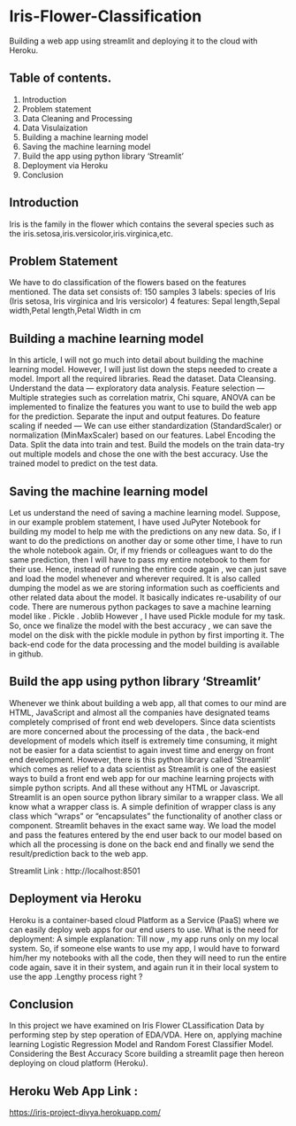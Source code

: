 # Iris-Flower-Classification
Building a web app using streamlit and deploying it to the cloud with Heroku.

## Table of contents.
1. Introduction
2. Problem statement
3. Data Cleaning and Processing
4. Data Visulaization
5. Building a machine learning model
6. Saving the machine learning model
7. Build the app using python library ‘Streamlit’
8. Deployment via Heroku
9. Conclusion


## Introduction
Iris is the family in the flower which contains the several species such as the iris.setosa,iris.versicolor,iris.virginica,etc.

## Problem Statement 
We have to do classification of the flowers based on the features mentioned.
The data set consists of:
150 samples
3 labels: species of Iris (Iris setosa, Iris virginica and Iris versicolor)
4 features: Sepal length,Sepal width,Petal length,Petal Width in cm

## Building a machine learning model
In this article, I will not go much into detail about building the machine learning model. However, I will just list down the steps needed to create a model.
Import all the required libraries.
Read the dataset.
Data Cleansing.
Understand the data — exploratory data analysis.
Feature selection — Multiple strategies such as correlation matrix, Chi square, ANOVA can be implemented to finalize the features you want to use to build the web app for the prediction.
Separate the input and output features.
Do feature scaling if needed — We can use either standardization (StandardScaler) or normalization (MinMaxScaler) based on our features.
Label Encoding the Data.
Split the data into train and test.
Build the models on the train data-try out multiple models and chose the one with the best accuracy.
Use the trained model to predict on the test data.

## Saving the machine learning model
Let us understand the need of saving a machine learning model.
Suppose, in our example problem statement, I have used JuPyter Notebook for building my model to help me with the predictions on any new data. So, if I want to do the predictions on another day or some other time, I have to run the whole notebook again. Or, if my friends or colleagues want to do the same prediction, then I will have to pass my entire notebook to them for their use.
Hence, instead of running the entire code again , we can just save and load the model whenever and wherever required. It is also called dumping the model as we are storing information such as coefficients and other related data about the model.
It basically indicates re-usability of our code.
There are numerous python packages to save a machine learning model like
. Pickle
. Joblib
However , I have used Pickle module for my task.
So, once we finalize the model with the best accuracy , we can save the model on the disk with the pickle module in python by first importing it.
The back-end code for the data processing and the model building is available in github.

## Build the app using python library ‘Streamlit’
Whenever we think about building a web app, all that comes to our mind are HTML, JavaScript and almost all the companies have designated teams completely comprised of front end web developers. Since data scientists are more concerned about the processing of the data , the back-end development of models which itself is extremely time consuming, it might not be easier for a data scientist to again invest time and energy on front end development.
However, there is this python library called ‘Streamlit’ which comes as relief to a data scientist as Streamlit is one of the easiest ways to build a front end web app for our machine learning projects with simple python scripts. And all these without any HTML or Javascript.
Streamlit is an open source python library similar to a wrapper class.
We all know what a wrapper class is. A simple definition of wrapper class is any class which “wraps” or “encapsulates” the functionality of another class or component. Streamlit behaves in the exact same way. We load the model and pass the features entered by the end user back to our model based on which all the processing is done on the back end and finally we send the result/prediction back to the web app.

Streamlit Link : http://localhost:8501

## Deployment via Heroku
Heroku is a container-based cloud Platform as a Service (PaaS) where we can easily deploy web apps for our end users to use.
What is the need for deployment:
A simple explanation: Till now , my app runs only on my local system. So, if someone else wants to use my app, I would have to forward him/her my notebooks with all the code, then they will need to run the entire code again, save it in their system, and again run it in their local system to use the app .Lengthy process right ?

## Conclusion
In this project we have examined on Iris Flower CLassification Data by performing step by step operation of EDA/VDA. Here on, applying machine learning Logistic Regression Model and Random Forest Classifier Model.
Considering the Best Accuracy Score building a streamlit page then hereon deploying on cloud platform (Heroku).

## Heroku Web App Link :
https://iris-project-divya.herokuapp.com/


